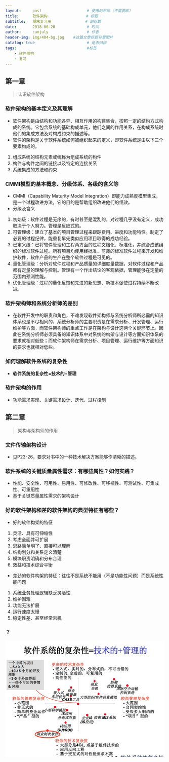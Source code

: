 ```yaml
---
layout:     post                    # 使用的布局（不需要改）
title:      软件架构                 # 标题 
subtitle:   期末复习用               # 副标题
date:       2018-06-20              # 时间
author:     canjuly                 # 作者
header-img: img/404-bg.jpg    #这篇文章标题背景图片
catalog: true                       # 是否归档
tags:                               #标签
    - 软件架构
    - 复习
---
```


## 第一章
> 认识软件架构
### 软件架构的基本定义及其理解
* 软件架构是由结构和功能各异、相互作用的构建集合，按照一定的结构方式构成的系统。它包含系统的基础构成单元，他们之间的作用关系，在构成系统时他们的集成方法及对构成约束的描述等。
* 软件的架构是关于软件系统如何被组织起来的定义，即软件系统是由以下三个要素构成的。
1. 组成系统的结构元素或统称为组成系统的构件
2. 构件与构件之间的链接以及特定的连接关系
3. 系统集成的方法和约束
### CMMI模型的基本概念、分级体系、各级的含义等
* CMMI（Capability Maturity Model Integration）即能力成熟度模型集成，是一个过程改进方法，它的目的是帮助组织改进他们的绩效。
* 分级及含义
1. 初始级：软件过程是无序的，有时甚至是混乱的，对过程几乎没有定义，成功取决于个人努力。管理是反应式的。
2. 可管理级：建立了基本的项目管理过程来跟踪费用、进度和功能特性。制定了必要的过程纪律，能重复早先类似应用项目取得的成功经验。
3. 已定义级：已将软件管理和工程两方面的过程文档化、标准化，并综合成该组织的标准软件过程。所有项目均使用经批准、剪裁的标准软件过程来开发和维护软件，软件产品的生产在整个软件过程是可见的。
4. 量化管理级：分析对软件过程和产品质量的详细度量数据，对软件过程和产品都有定量的理解与控制。管理有一个作出结论的客观依据，管理能够在定量的范围内预测性能。
5. 优化管理级：过程的量化反馈和先进的新思想、新技术促使过程持续不断改进。
### 软件架构师和系统分析师的差别
* 在软件开发中的职责和角色，不难发现软件架构师与系统分析师所必需的知识体系也是不尽相同的，系统分析师的主要职责是在需求分析、开发管理、运行维护等方面，而软件架构师的重点工作是在架构与设计这两个关键环节上。因此在系统分析师必须具备的知识体系中对系统的构架与设计等方面知识体系的要求就相对低些；而软件架构师在需求分析、项目管理、运行维护等方面知识的要求也就相对低些。
### 如何理解软件系统的复杂性
* **软件系统的复杂性=技术的+管理**
### 软件架构的作用
* 功能需求实现、关键需求设计、迭代、过程控制

## 第二章
> 架构与架构师的作用
### 文件传输架构设计
* 见P23-26，要求对书中的一种技术解决方案能够作清晰的描述。
### 软件系统的关键质量属性需求：有哪些属性？如何实践？
* 性能、安全性、可用性、易用性、可修改性、可移植性、可测试性、可集成性、可重用性
* 基于关键质量属性需求的架构设计
### 好的软件架构和差的软件架构的典型特征有哪些？
* 好的软件构架的特征
1. 灵活、具有可伸缩性
2. 考虑全面并可扩展
3. 思路简单明了、直接可以理解
4. 结构划分和关系定义清楚
5. 模块职责明确和分布合理
6. 效益和技术综合平衡
* 差劲的软件构架的特征：往往不是系统不能用（不是功能性问题）而是系统性能问题
1. 系统业务处理逻辑缺乏灵活性
2. 维护困难
3. 功能无法扩展
4. 运行速度太慢
5. 稳定性差、甚至经常宕机
### ？
![](img/post-software-1.jpg)
